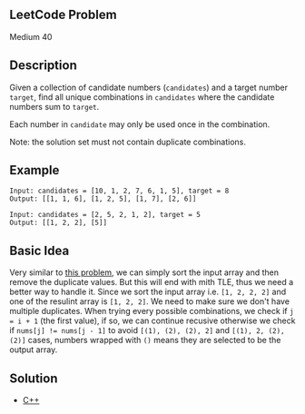 ## LeetCode Problem
Medium 40

## Description
Given a collection of candidate numbers (`candidates`) and a target number `target`, find all unique combinations in `candidates` where the candidate numbers sum to `target`.

Each number in `candidate` may only be used once in the combination.

Note: the solution set must not contain duplicate combinations.

## Example
```
Input: candidates = [10, 1, 2, 7, 6, 1, 5], target = 8
Output: [[1, 1, 6], [1, 2, 5], [1, 7], [2, 6]]

Input: candidates = [2, 5, 2, 1, 2], target = 5
Output: [[1, 2, 2], [5]]
```

## Basic Idea
Very similar to [this problem](../medium_combination_sum/description.md), we can simply sort the input array and then remove the duplicate values. But this will end with mith TLE, thus we need a better way to handle it. Since we sort the input array i.e. `[1, 2, 2, 2]` and one of the resulint array is `[1, 2, 2]`. We need to make sure we don't have multiple duplicates. When trying every possible combinations, we check if `j = i + 1` (the first value), if so, we can continue recusive otherwise we check if `nums[j] != nums[j - 1]` to avoid `[(1), (2), (2), 2]` and `[(1), 2, (2), (2)]` cases, numbers wrapped with `()` means they are selected to be the output array.

## Solution
- [C++](./solution.cpp)